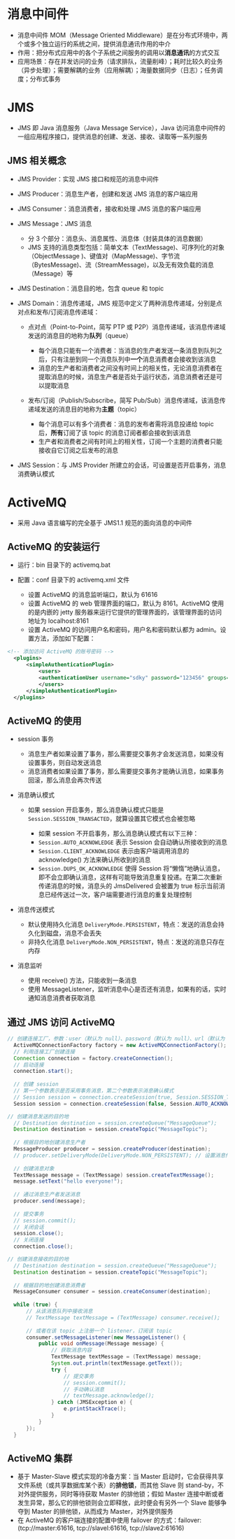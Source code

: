 # 消息中间件 #

 *  消息中间件 MOM（Message Oriented Middleware）是在分布式环境中，两个或多个独立运行的系统之间，提供消息通讯作用的中介
 *  作用：把分布式应用中的各个子系统之间服务的调用以**消息通讯**的方式交互
 *  应用场景：存在并发访问的业务（请求排队，流量削峰）；耗时比较久的业务（异步处理）；需要解耦的业务（应用解耦）；海量数据同步（日志）；任务调度；分布式事务

# JMS #

 *  JMS 即 Java 消息服务（Java Message Service），Java 访问消息中间件的一组应用程序接口，提供消息的创建、发送、接收、读取等一系列服务

## JMS 相关概念 ##

 *  JMS Provider：实现 JMS 接口和规范的消息中间件
 *  JMS Producer：消息生产者，创建和发送 JMS 消息的客户端应用
 *  JMS Consumer：消息消费者，接收和处理 JMS 消息的客户端应用
 *  JMS Message：JMS 消息
    
     *  分 3 个部分：消息头、消息属性、消息体（封装具体的消息数据）
     *  JMS 支持的消息类型包括：简单文本（TextMessage)、可序列化的对象（ObjectMessage )、键值对（MapMessage)、字节流（BytesMessage)、流（StreamMessage)，以及无有效负载的消息（Message）等
 *  JMS Destination：消息目的地，包含 queue 和 topic
 *  JMS Domain：消息传递域，JMS 规范中定义了两种消息传递域，分别是点对点和发布/订阅消息传递域：
    
     *  点对点（Point-to-Point，简写 PTP 或 P2P）消息传递域，该消息传递域发送的消息目的地称为**队列**（queue）
        
         *  每个消息只能有一个消费者：当消息的生产者发送一条消息到队列之后，只有注册到同一个消息队列中**一个**消息消费者会接收到该消息
         *  消息的生产者和消费者之间没有时间上的相关性，无论消息消费者在提取消息的时候，消息生产者是否处于运行状态，消息消费者还是可以提取消息
     *  发布/订阅（Publish/Subscribe，简写 Pub/Sub）消息传递域，该消息传递域发送的消息目的地称为**主题**（topic）
        
         *  每个消息可以有多个消费者：消息的发布者需将消息投递给 topic 后，**所有**订阅了该 topic 的消息订阅者都会接收到该消息
         *  生产者和消费者之间有时间上的相关性，订阅一个主题的消费者只能接收自它订阅之后发布的消息
 *  JMS Session：与 JMS Provider 所建立的会话，可设置是否开启事务，消息消费确认模式

# ActiveMQ #

 *  采用 Java 语言编写的完全基于 JMS1.1 规范的面向消息的中间件

## ActiveMQ 的安装运行 ##

 *  运行：bin 目录下的 activemq.bat
 *  配置：conf 目录下的 activemq.xml 文件
    
     *  设置 ActiveMQ 的消息监听端口，默认为 61616
     *  设置 ActiveMQ 的 web 管理界面的端口，默认为 8161。ActiveMQ 使用的是内嵌的 jetty 服务器来运行它提供的管理界面的，该管理界面的访问地址为 localhost:8161
     *  设置 ActiveMQ 的访问用户名和密码，用户名和密码默认都为 admin。设置方法，添加如下配置：

``````````xml
<!-- 添加访问 ActiveMQ 的账号密码 --> 
  <plugins> 
      <simpleAuthenticationPlugin> 
          <users> 
          <authenticationUser username="sdky" password="123456" groups="users, admins"/> 
          </users> 
      </simpleAuthenticationPlugin> 
  </plugins>
``````````

## ActiveMQ 的使用 ##

 *  session 事务
    
     *  消息生产者如果设置了事务，那么需要提交事务才会发送消息，如果没有设置事务，则自动发送消息
     *  消息消费者如果设置了事务，那么需要提交事务才能确认消息，如果事务回滚，那么消息会再次传送
 *  消息确认模式
    
     *  如果 session 开启事务，那么消息确认模式只能是 `Session.SESSION_TRANSACTED`，就算设置其它模式也会被忽略
        
         *  如果 session 不开启事务，那么消息确认模式有以下三种：
         *  `Session.AUTO_ACKNOWLEDGE` 表示 Session 会自动确认所接收到的消息
         *  `Session.CLIENT_ACKNOWLEDGE` 表示由客户端调用消息的 acknowledge() 方法来确认所收到的消息
         *  `Session.DUPS_OK_ACKNOWLEDGE` 使得 Session 将“懒惰”地确认消息，即不会立即确认消息，这样有可能导致消息重复投递。在第二次重新传递消息的时候，消息头的 JmsDelivered 会被置为 true 标示当前消息已经传送过一次，客户端需要进行消息的重复处理控制
 *  消息传送模式
    
     *  默认使用持久化消息 `DeliveryMode.PERSISTENT`，特点：发送的消息会持久化到磁盘，消息不会丢失
     *  非持久化消息 `DeliveryMode.NON_PERSISTENT`，特点：发送的消息只存在内存
 *  消息监听
    
     *  使用 receive() 方法，只能收到一条消息
     *  使用 MessageListener，监听消息中心是否还有消息，如果有的话，实时通知消息消费者获取消息

## 通过 JMS 访问 ActiveMQ ##

``````````java
// 创建连接工厂，参数：user（默认为 null）、password（默认为 null）、url（默认为 "failover://tcp://localhost:61616"） 
  ActiveMQConnectionFactory factory = new ActiveMQConnectionFactory(); 
  // 利用连接工厂创建连接 
  Connection connection = factory.createConnection(); 
  // 启动连接 
  connection.start(); 
  
  // 创建 session 
  // 第一个参数表示是否采用事务消息，第二个参数表示消息确认模式 
  // Session session = connection.createSession(true, Session.SESSION_TRANSACTED); 
  Session session = connection.createSession(false, Session.AUTO_ACKNOWLEDGE);
``````````

``````````java
// 创建消息发送的目的地 
  // Destination destination = session.createQueue("MessageQueue"); 
  Destination destination = session.createTopic("MessageTopic"); 
  
  // 根据目的地创建消息生产者 
  MessageProducer producer = session.createProducer(destination); 
  // producer.setDeliveryMode(DeliveryMode.NON_PERSISTENT); // 设置消息传送模式为非持久 
  
  // 创建消息对象 
  TextMessage message = (TextMessage) session.createTextMessage(); 
  message.setText("hello everyone!"); 
  
  // 通过消息生产者发送消息 
  producer.send(message); 
  
  // 提交事务 
  // session.commit(); 
  // 关闭会话 
  session.close(); 
  // 关闭连接 
  connection.close();
``````````

``````````java
// 创建消息接收的目的地 
  // Destination destination = session.createQueue("MessageQueue"); 
  Destination destination = session.createTopic("MessageTopic"); 
  
  // 根据目的地创建消息消费者 
  MessageConsumer consumer = session.createConsumer(destination); 
  
  while (true) { 
      // 从该消息队列中接收消息 
      // TextMessage textMessage = (TextMessage) consumer.receive(); 
  
      // 或者在该 topic 上注册一个 listener，订阅该 topic 
      consumer.setMessageListener(new MessageListener() { 
          public void onMessage(Message message) { 
              // 获取消息内容 
              TextMessage textMessage = (TextMessage) message; 
              System.out.println(textMessage.getText()); 
              try { 
                  // 提交事务 
                  // session.commit(); 
                  // 手动确认消息 
                  // textMessage.acknowledge(); 
              } catch (JMSException e) { 
                  e.printStackTrace(); 
              } 
          } 
      }); 
  }
``````````

## ActiveMQ 集群 ##

 *  基于 Master-Slave 模式实现的冷备方案：当 Master 启动时，它会获得共享文件系统（或共享数据库某个表）的**排他锁**，而其他 Slave 则 stand-by，不对外提供服务，同时等待获取 Master 的排他锁；假如 Master 连接中断或者发生异常，那么它的排他锁则会立即释放，此时便会有另外一个 Slave 能够争夺到 Master 的排他锁，从而成为 Master，对外提供服务
 *  在 ActiveMQ 的客户端连接的配置中使用 failover 的方式：failover:(tcp://master:61616, tcp://slavel:61616, tcp://slave2:61616)